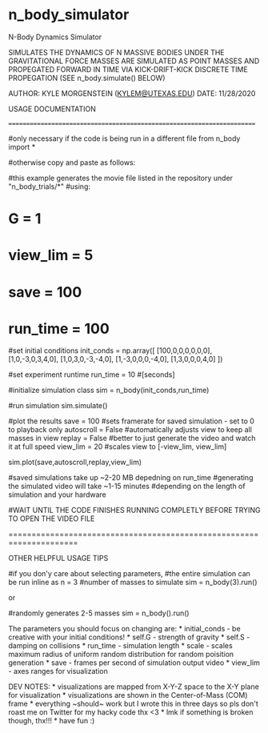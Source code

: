 # n_body_simulator
N-Body Dynamics Simulator
 
SIMULATES THE DYNAMICS OF N MASSIVE BODIES UNDER THE GRAVITATIONAL FORCE
MASSES ARE SIMULATED AS POINT MASSES AND PROPEGATED FORWARD IN TIME VIA
KICK-DRIFT-KICK DISCRETE TIME PROPEGATION (SEE n_body.simulate() BELOW)

AUTHOR: KYLE MORGENSTEIN (KYLEM@UTEXAS.EDU)
DATE: 11/28/2020

USAGE DOCUMENTATION

	=====================================================================

#only necessary if the code is being run in a different file
from n_body import *
	
#otherwise copy and paste as follows:

#this example generates the movie file listed in the repository under "n_body_trials/*"
#using:
# G = 1
# view_lim = 5
# save = 100
# run_time = 100

#set initial conditions
init_conds = np.array([
	[100,0,0,0,0,0,0],
	[1,0,-3,0,3,4,0],
	[1,0,3,0,-3,-4,0],
	[1,-3,0,0,0,-4,0],
	[1,3,0,0,0,4,0]
	])

#set experiment runtime
run_time = 10 #[seconds]

#initialize simulation class
sim = n_body(init_conds,run_time)

#run simulation
sim.simulate()

#plot the results
save = 100 #sets framerate for saved simulation - set to 0 to playback only
autoscroll = False #automatically adjusts view to keep all masses in view
replay = False #better to just generate the video and watch it at full speed
view_lim = 20 #scales view to [-view_lim, view_lim]

sim.plot(save,autoscroll,replay,view_lim)

#saved simulations take up ~2-20 MB depedning on run_time
#generating the simulated video will take ~1-15 minutes 
#depending on the length of simulation and your hardware

#WAIT UNTIL THE CODE FINISHES RUNNING COMPLETLY BEFORE TRYING TO OPEN THE VIDEO FILE

=====================================================================

OTHER HELPFUL USAGE TIPS

#if you don'y care about selecting parameters, 
#the entire simulation can be run inline as
n = 3 #number of masses to simulate
sim = n_body(3).run()

or 
	
#randomly generates 2-5 masses
sim = n_body().run()  

The parameters you should focus on changing are:
	* initial_conds - be creative with your initial conditions!
	* self.G - strength of gravity
	* self.S - damping on collisions
	* run_time - simulation length
	* scale - scales maximum radius of uniform random distribution for random poisition generation
	* save - frames per second of simulation output video
	* view_lim - axes ranges for visualization

DEV NOTES:
	* visualizations are mapped from X-Y-Z space to the X-Y plane for visualization
	* visualizations are shown in the Center-of-Mass (COM) frame
	* everything ~should~ work but I wrote this in three days so pls don't roast me on Twitter for my hacky code thx <3
	* lmk if something is broken though, thx!!!
	* have fun :)
